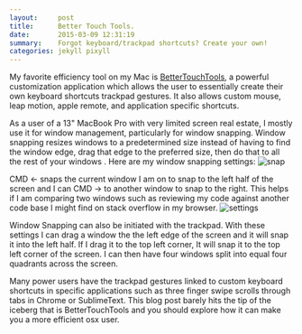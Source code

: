 ```yaml
---
layout:     post
title:      Better Touch Tools.
date:       2015-03-09 12:31:19
summary:    Forgot keyboard/trackpad shortcuts? Create your own!
categories: jekyll pixyll
---
```


My favorite efficiency tool on my Mac is [BetterTouchTools](http://www.bettertouchtool.net/), a powerful customization application which allows the user to essentially create their own keyboard shortcuts  trackpad gestures.  It also allows custom mouse, leap motion, apple remote, and application specific shortcuts.  

As a user of a 13" MacBook Pro with very limited screen real estate, I mostly use it for window management, particularly for window snapping. Window snapping resizes windows to a predetermined size instead of having to find the window edge, drag that edge to the preferred size, then do that to all the rest of your windows . Here are my window snapping settings: 
![snap](https://p3tuh.github.io/images/snapping.png)

CMD <- snaps the current window I am on to snap to the left half of the screen and I can CMD ->  to another window to snap to the right. This helps if I am comparing two windows such as reviewing my code against another code base I might find on stack overflow in my browser. 
![settings](https://p3tuh.github.io/images/snap-settings.png)

Window Snapping can also be initiated with the trackpad. With these settings I can drag a window the the left edge of the screen and it will snap it into the left half. If I drag it to the top left corner, It will snap it to the top left corner of the screen. I can then have four windows  split into equal four quadrants across the screen. 

Many power users have the trackpad gestures linked to custom keyboard shortcuts in specific applications such as three finger swipe scrolls through tabs in Chrome or SublimeText. This blog post barely hits the tip of the iceberg that is BetterTouchTools and you should explore how it can make you a more efficient osx user. 

<!-- All links are easy to [locate and discern](#), yet don't detract from the harmony
of a paragraph. The _same_ goes for italics and __bold__ elements. Even the the strikeout
works if <del>for some reason you need to update your post</del>. For consistency's sake,
<ins>The same goes for insertions</ins>, of course.

### Code, with syntax highlighting

Code blocks use the [solarized](http://ethanschoonover.com/solarized) theme. Both the light and
dark versions are included, so you can swap them out easily. _Solarized Dark_ is the default.

{% highlight ruby %}
class Awesome < ActiveRecord::Base
  include EvenMoreAwesome

  validates_presence_of :something
  validates :email, email_format: true

  def initialize(email, name = nil)
    self.email = email
    self.name = name
  end
end
{% endhighlight %}

# Headings!

They're responsive, and well-proportioned (in `padding`, `line-height`, `margin`, and `font-size`).
They also heavily rely on the awesome utility, [BASSCSS](http://www.basscss.com/).

##### They draw the perfect amount of attention

This allows your content to have the proper informational and contextual hierarchy. Yay.

### There are lists, too

  * Apples
  * Oranges
  * Potatoes
  * Milk

  1. Mow the lawn
  2. Feed the dog
  3. Dance

### Images look great, too

![desk](https://cloud.githubusercontent.com/assets/1424573/3378137/abac6d7c-fbe6-11e3-8e09-55745b6a8176.png)


### There are also pretty colors

Also the result of [BASSCSS](http://www.basscss.com/), you can <span class="bg-dark-gray white">highlight</span> certain components
of a <span class="red">post</span> <span class="mid-gray">with</span> <span class="green">CSS</span> <span class="orange">classes</span>.

I don't recommend using blue, though. It looks like a <span class="blue">link</span>.

### Stylish blockquotes included

You can use the markdown quote syntax, `>` for simple quotes.

> Lorem ipsum dolor sit amet, consectetur adipiscing elit. Suspendisse quis porta mauris.

However, you need to inject html if you'd like a citation footer. I will be working on a way to
hopefully sidestep this inconvenience.

<blockquote>
  <p>
    Perfection is achieved, not when there is nothing more to add, but when there is nothing left to take away.
  </p>
  <footer><cite title="Antoine de Saint-Exupéry">Antoine de Saint-Exupéry</cite></footer>
</blockquote>

### There's more being added all the time

Checkout the [Github repository](https://github.com/johnotander/pixyll) to request,
or add, features.

Happy writing.
 -->